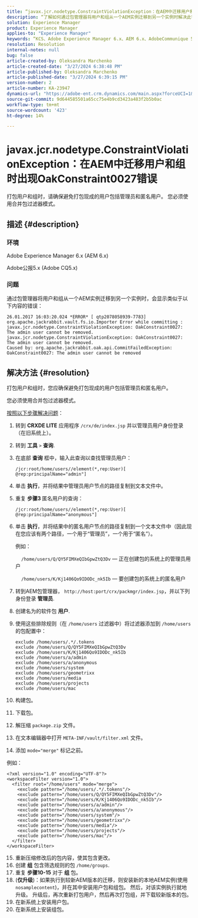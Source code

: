 ```yaml
---
title: “javax.jcr.nodetype.ConstraintViolationException：在AEM中迁移用户和组时出现OakConstraint0027错误”
description: “了解如何通过包管理器将用户和组从一个AEM实例迁移到另一个实例时解决此错误。”
solution: Experience Manager
product: Experience Manager
applies-to: "Experience Manager"
keywords: “KCS、Adobe Experience Manager 6.x、AEM 6.x、AdobeCommunique 5.x、Adobe CQ5.x、javax.jcr.nodetype.ConstraintViolationException：OakConstraint0027错误、迁移、用户、组”
resolution: Resolution
internal-notes: null
bug: false
article-created-by: Oleksandra Marchenko
article-created-date: "3/27/2024 6:38:48 PM"
article-published-by: Oleksandra Marchenko
article-published-date: "3/27/2024 6:39:15 PM"
version-number: 2
article-number: KA-23947
dynamics-url: "https://adobe-ent.crm.dynamics.com/main.aspx?forceUCI=1&pagetype=entityrecord&etn=knowledgearticle&id=83c86e38-69ec-ee11-a203-6045bd045872"
source-git-commit: 9d644585501a65cc75e4b9cd3423a483f2b5b0ac
workflow-type: tm+mt
source-wordcount: '423'
ht-degree: 14%

---
```


# javax.jcr.nodetype.ConstraintViolationException：在AEM中迁移用户和组时出现OakConstraint0027错误


打包用户和组时，请确保避免打包现成的用户包括管理员和匿名用户。 您必须使用合并包过滤器模式。

## 描述 {#description}


### 环境

Adobe Experience Manager 6.x (AEM 6.x)

Adobe公报5.x (Adobe CQ5.x)

### 问题

通过包管理器将用户和组从一个AEM实例迁移到另一个实例时，会显示类似于以下内容的错误：


```
26.01.2017 16:03:20.024 *ERROR* [ qtp2078058939-7783]  org.apache.jackrabbit.vault.fs.io.Importer Error while committing : javax.jcr.nodetype.ConstraintViolationException: OakConstraint0027: The admin user cannot be removed.
javax.jcr.nodetype.ConstraintViolationException: OakConstraint0027: The admin user cannot be removed.
Caused by: org.apache.jackrabbit.oak.api.CommitFailedException: OakConstraint0027: The admin user cannot be removed
```



## 解决方法 {#resolution}


打包用户和组时，您应确保避免打包现成的用户包括管理员和匿名用户。

您必须使用合并包过滤器模式。

<u>按照以下步骤解决问题</u>：

1. 转到 <b>CRXDE LITE</b> 应用程序 `/crx/de/index.jsp` 并以管理员用户身份登录（在旧系统上）。
2. 转到 <b>工具</b> `>`  <b>查询</b>.
3. 在底部 <b>查询</b> 框中，输入此查询以查找管理员用户：






   ```
   /jcr:root/home/users//element(*,rep:User)[ @rep:principalName="admin"]
   ```




4. 单击 <b>执行</b>，并将结果中管理员用户节点的路径复制到文本文件中。
5. 重复 <b>步骤3 </b>匿名用户的查询：






   ```
   /jcr:root/home/users//element(*,rep:User)[ @rep:principalName="anonymous"]
   ```




6. 单击 <b>执行</b>，并将结果中的匿名用户节点的路径复制到一个文本文件中（因此现在您应该有两个路径，一个用于“管理员”，一个用于“匿名”）。

   例如：

       `/home/users/Q/QY5FIMXeQIbGpwZtQ3Dv`  — 正在创建包的系统上的管理员用户

       `/home/users/K/Kj1406Qo9IDODc_nk5Ib`  — 要创建包的系统上的匿名用户


7. 转到AEM包管理器， `http://host:port/crx/packmgr/index.jsp`，并以下列身份登录 <b>管理员</b>.
8. 创建名为的软件包 <b>用户</b>.


9. 使用这些排除规则（在 `/home/users` 过滤器中）将过滤器添加到 `/home/users` 的包配置中：




   ```
   exclude /home/users/.*/.tokens
   exclude /home/users/Q/QY5FIMXeQIbGpwZtQ3Dv
   exclude /home/users/K/Kj1406Qo9IDODc_nk5Ib
   exclude /home/users/a/admin
   exclude /home/users/a/anonymous
   exclude /home/users/system
   exclude /home/users/geometrixx
   exclude /home/users/media
   exclude /home/users/projects
   exclude /home/users/mac
   ```




10. 构建包。
11. 下载包。
12. 解压缩 `package.zip` 文件。
13. 在文本编辑器中打开 `META-INF/vault/filter.xml` 文件。
14. 添加 `mode="merge"` 标记之前。

   例如：




   ```
   <?xml version="1.0" encoding="UTF-8"?>
   <workspaceFilter version="1.0">
     <filter root="/home/users" mode="merge">
       <exclude pattern="/home/users/.*/.tokens"/>
       <exclude pattern="/home/users/Q/QY5FIMXeQIbGpwZtQ3Dv"/>
       <exclude pattern="/home/users/K/Kj1406Qo9IDODc_nk5Ib"/>
       <exclude pattern="/home/users/a/admin"/>
       <exclude pattern="/home/users/a/anonymous"/>
       <exclude pattern="/home/users/system"/>
       <exclude pattern="/home/users/geometrixx"/>
       <exclude pattern="/home/users/media"/>
       <exclude pattern="/home/users/projects"/>
       <exclude pattern="/home/users/mac"/>
     </filter>
   </workspaceFilter>
   ```




15. 重新压缩修改后的包内容，使其包含更改。
16. 创建 <b>组</b> 包含筛选规则的包 `/home/groups`.
17. 重复 <b>步骤10-15</b> 对于 <b>组</b> 包。
18. (<b>仅升级</b>)：如果执行到较新AEM版本的迁移，则安装新的本地AEM实例(使用 `nosamplecontent`)，并在其中安装用户包和组包。 然后，对该实例执行就地升级。 升级后，再次重新打包用户，然后再次打包组，并下载较新版本的包。
19. 在新系统上安装用户包。
20. 在新系统上安装组包。



